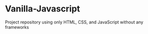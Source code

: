# Vanilla-Javascript
 Project repository using only HTML, CSS, and JavaScript without any frameworks
